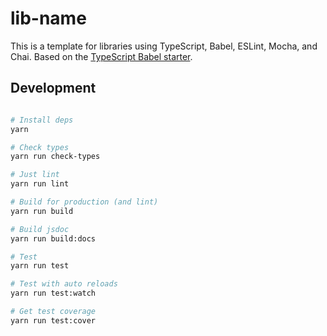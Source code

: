 # lib-name

This is a template for libraries using TypeScript, Babel, ESLint, Mocha, and
Chai. Based on the [TypeScript Babel starter](https://github.com/microsoft/TypeScript-Babel-Starter/).

## Development

```bash

# Install deps
yarn

# Check types
yarn run check-types

# Just lint
yarn run lint

# Build for production (and lint)
yarn run build

# Build jsdoc
yarn run build:docs

# Test
yarn run test

# Test with auto reloads
yarn run test:watch

# Get test coverage
yarn run test:cover

```
